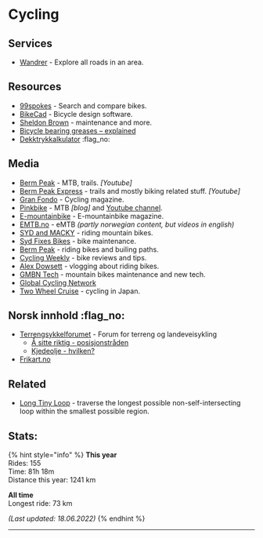 # Cycling

## Services

* [Wandrer](https://wandrer.earth) - Explore all roads in an area.

## Resources

* [99spokes](https://99spokes.com/) - Search and compare bikes.
* [BikeCad](https://www.bikecad.ca/) - Bicycle design software.
* [Sheldon Brown](https://www.sheldonbrown.com/articles.html) - maintenance and more.
* [Bicycle bearing greases – explained](https://bike.bikegremlin.com/1985/bicycle-bearing-grease-explained/#7)
* [Dekktrykkalkulator](https://sykkelhjulet.no/dekktrykkalkulator/) :flag\_no:&#x20;

## Media

* [Berm Peak](https://www.youtube.com/channel/UCu8YylsPiu9XfaQC74Hr\_Gw) - MTB, trails. _\[Youtube]_
* [Berm Peak Express](https://www.youtube.com/channel/UCOpP5PqrzODWpFU961acUbg/videos) - trails and mostly biking related stuff. _\[Youtube]_
* [Gran Fondo](https://granfondo-cycling.com/) - Cycling magazine.
* [Pinkbike](https://www.pinkbike.com/) - MTB _\[blog]_ and [Youtube channel](https://www.youtube.com/channel/UC2GIHZpQiJy-8286f4lj\_cg).
* [E-mountainbike](https://ebike-mtb.com/en/) - E-mountainbike magazine.
* [EMTB.no](https://emtb.no/) - eMTB _(partly norwegian content, but videos in english)_
* [SYD and MACKY](https://www.youtube.com/c/SYDandMACKY/videos) _-_ riding mountain bikes.
* [Syd Fixes Bikes](https://www.youtube.com/channel/UCTRprXaBda35s4j1I1Td5bA) - bike maintenance.
* [Berm Peak](https://www.youtube.com/c/SethsBikeHacks/videos) - riding bikes and builing paths.
* [Cycling Weekly](https://www.youtube.com/channel/UC2zZkTwX2DtWeBCMdhk6AQQ) - bike reviews and tips.
* [Alex Dowsett](https://www.youtube.com/channel/UCHmeZ0hGCnw2hbkTvMob57g) - vlogging about riding bikes.
* [GMBN Tech](https://www.youtube.com/c/gmbntech/videos) - mountain bikes maintenance and new tech.
* [Global Cycling Network](https://www.youtube.com/channel/UCuTaETsuCOkJ0H\_GAztWt0Q)
* [Two Wheel Cruise](https://www.youtube.com/channel/UClvtLAnUD8z\_9dec6iUc24Q) - cycling in Japan.

## Norsk innhold :flag\_no:&#x20;

* [Terrengsykkelforumet](https://www.terrengsykkelforumet.no/) - Forum for terreng og landeveisykling
  * [Å sitte riktig - posisjonstråden](https://www.terrengsykkelforumet.no/ubbthreads.php?ubb=showflat\&Number=2552342#Post2552342)
  * [Kjedeolje - hvilken?](https://www.terrengsykkelforumet.no/ubbthreads.php?ubb=showflat\&Number=2412485\&page=1)
* [Frikart.no ](http://frikart.no) &#x20;

## Related

* [Long Tiny Loop](https://longtinyloop.com/) - traverse the longest possible non-self-intersecting loop within the smallest possible region.

## Stats:

{% hint style="info" %}
**This year**\
Rides: 155\
Time: 81h 18m\
Distance this year: 1241 km

**All time**\
Longest ride: 73 km

_(Last updated: 18.06.2022)_
{% endhint %}

****
